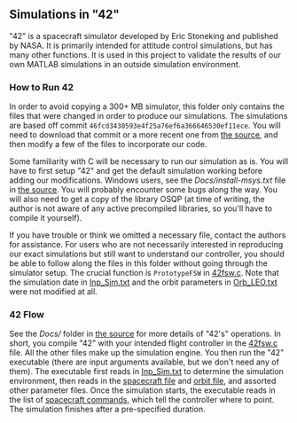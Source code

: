 ## Simulations in "42"

"42" is a spacecraft simulator developed by Eric Stoneking and published by NASA. It is primarily intended for attitude control simulations, but has many other functions. It is used in this project to validate the results of our own MATLAB simulations in an outside simulation environment.

### How to Run 42

In order to avoid copying a 300+ MB simulator, this folder only contains the files that were changed in order to produce our simulations. The simulations are based off commit `46fcd3430593e4f25a76ef6a366646530ef11ece`. You will need to download that commit or a more recent one from [the source](https://github.com/ericstoneking/42), and then modify a few of the files to incorporate our code.

Some familiarity with C will be necessary to run our simulation as is. You will have to first setup "42" and get the default simulation working before adding our modifications. Windows users, see the _Docs/install-msys.txt_ file in [the source](https://github.com/ericstoneking/42/blob/master/Docs/Install-msys.txt). You will probably encounter some bugs along the way. You will also need to get a copy of the library OSQP (at time of writing, the author is not aware of any active precompiled libraries, so you'll have to compile it yourself). 

If you have trouble or think we omitted a necessary file, contact the authors for assistance. For users who are not necessarily interested in reproducing our exact simulations but still want to understand our controller, you should be able to follow along the files in this folder without going through the simulator setup. The crucial function is `PrototypeFSW` in [42fsw.c](Source/42fsw.c). Note that the simulation date in [Inp_Sim.txt](InOut/Inp_Sim.txt) and the orbit parameters in [Orb_LEO.txt](https://github.com/ericstoneking/42/blob/master/InOut/Orb_LEO.txt) were not modified at all.

### 42 Flow

See the _Docs/_ folder in [the source](https://github.com/ericstoneking/42/blob/master/Docs/) for more details of "42's" operations. In short, you compile "42" with your intended flight controller in the [42fsw.c](Source/42fsw.c) file. All the other files make up the simulation engine. You then run the "42" executable (there are input arguments available, but we don't need any of them). The executable first reads in [Inp_Sim.txt](InOut/Inp_Sim.txt) to determine the simulation environment, then reads in the [spacecraft file](InOut/aa_SC.txt) and [orbit file](https://github.com/ericstoneking/42/blob/master/InOut/Orb_LEO.txt), and assorted other parameter files. Once the simulation starts, the executable reads in the list of [spacecraft commands](InOut/aa_Cmd.txt), which tell the controller where to point. The simulation finishes after a pre-specified duration.